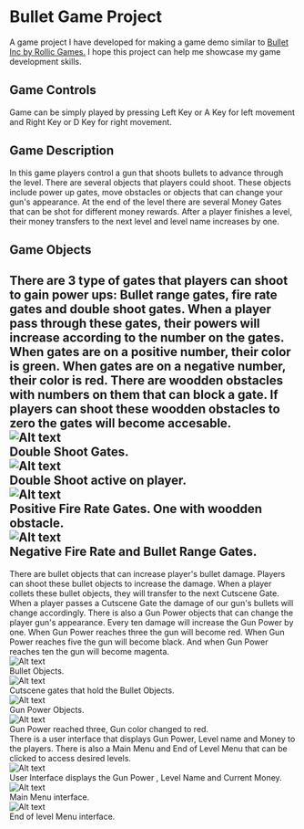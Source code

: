 # Bullet Game Project
A game project I have developed for making a game demo similar to [Bullet Inc by Rollic Games.](https://apps.apple.com/tr/app/bullet-inc/id6457264741) I hope this project can help me showcase my game development skills.
## Game Controls
Game can be simply played by pressing Left Key or A Key for left movement and Right Key or D Key for right movement.
## Game Description
In this game players control a gun that shoots bullets to advance through the level. There are several objects that players could shoot. These objects include power up gates, move obstacles or objects that can change your gun's appearance. At the end of the level there are several Money Gates that can be shot for different money rewards. After a player finishes a level, their money transfers to the next level and level name increases by one.
## Game Objects
There are 3 type of gates that players can shoot to gain power ups: Bullet range gates, fire rate gates and double shoot gates. When a player pass through these gates, their powers will increase according to the number on the gates. When gates are on a positive number, their color is green. When gates are on a negative number, their color is red. There are woodden obstacles with numbers on them that can block a gate. If players can shoot these woodden obstacles to zero the gates will become accesable.\
![Alt text](https://github.com/exclamationless/BulletGameProject/blob/main/ProjectImages/DoubleShootGate.png)\
Double Shoot Gates.\
![Alt text](https://github.com/exclamationless/BulletGameProject/blob/main/ProjectImages/DoubleShootExample.png)\
Double Shoot active on player.\
![Alt text](https://github.com/exclamationless/BulletGameProject/blob/main/ProjectImages/fire%20rate%20green.png)\
Positive Fire Rate Gates. One with woodden obstacle.\
![Alt text](https://github.com/exclamationless/BulletGameProject/blob/main/ProjectImages/GatesRed.png)\
Negative Fire Rate and Bullet Range Gates.
---
There are bullet objects that can increase player's bullet damage. Players can shoot these bullet objects to increase the damage. When a player collets these bullet objects, they will transfer to the next Cutscene Gate. When a player passes a Cutscene Gate the damage of our gun's bullets will change accordingly. There is also a Gun Power objects that can change the player gun's appearance. Every ten damage will increase the Gun Power by one. When Gun Power reaches three the gun will become red. When Gun Power reaches five the gun will become black. And when Gun Power reaches ten the gun will become magenta.\
![Alt text](https://github.com/exclamationless/BulletGameProject/blob/main/ProjectImages/BulletObject.png)\
Bullet Objects.\
![Alt text](https://github.com/exclamationless/BulletGameProject/blob/main/ProjectImages/CutsceneGate.png)\
Cutscene gates that hold the Bullet Objects.\
![Alt text](https://github.com/exclamationless/BulletGameProject/blob/main/ProjectImages/GunPowerUpObj.png)\
Gun Power Objects.\
![Alt text](https://github.com/exclamationless/BulletGameProject/blob/main/ProjectImages/RedGun2.png)\
Gun Power reached three, Gun color changed to red.\
There is a user interface that displays Gun Power, Level name and Money to the players. There is also a Main Menu and End of Level Menu that can be clicked to access desired levels.\
![Alt text](https://github.com/exclamationless/BulletGameProject/blob/main/ProjectImages/UserInterface.png)\
User Interface displays the Gun Power , Level Name and Current Money.\
![Alt text](https://github.com/exclamationless/BulletGameProject/blob/main/ProjectImages/MainMenu.png)\
Main Menu interface.\
![Alt text](https://github.com/exclamationless/BulletGameProject/blob/main/ProjectImages/WinMenu.png)\
End of level Menu interface.
